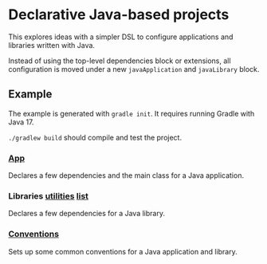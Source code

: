 # Declarative Java-based projects

This explores ideas with a simpler DSL to configure applications and libraries written with Java.

Instead of using the top-level dependencies block or extensions, all configuration is moved under a new `javaApplication` and `javaLibrary` block.

## Example

The example is generated with `gradle init`. It requires running Gradle with Java 17.

`./gradlew build` should compile and test the project.

### [App](javalibrary/app/build.gradle.kts)

Declares a few dependencies and the main class for a Java application.

### Libraries [utilities](javalibrary/utilities/build.gradle.kts) [list](javalibrary/list/build.gradle.kts)

Declares a few dependencies for a Java library.

### [Conventions](javalibrary/build-logic/src/main/kotlin/)

Sets up some common conventions for a Java application and library.